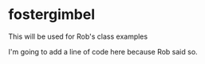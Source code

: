 # fostergimbel
This will be used for Rob's class examples

I'm going to add a line of code here because Rob said so.
